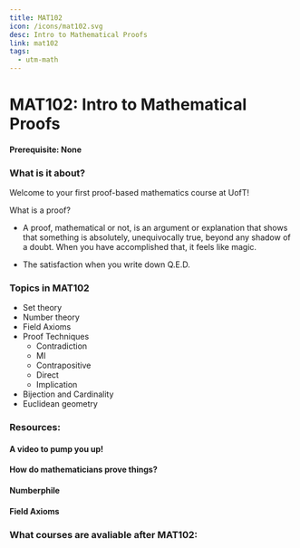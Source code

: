 ```yaml
---
title: MAT102
icon: /icons/mat102.svg
desc: Intro to Mathematical Proofs
link: mat102
tags:
  - utm-math
---
```


# MAT102: Intro to Mathematical Proofs

#### Prerequisite: None

<ExamText class-code="MAT102"></ExamText>

### What is it about?

Welcome to your first proof-based mathematics course at UofT!

What is a proof?

- A proof, mathematical or not, is an argument or explanation that shows that
  something is absolutely, unequivocally true, beyond any shadow of a doubt.
  When you have accomplished that, it feels like magic.

- The satisfaction when you write down Q.E.D.

### Topics in MAT102

- Set theory
- Number theory
- Field Axioms
- Proof Techniques
  - Contradiction
  - MI
  - Contrapositive
  - Direct
  - Implication
- Bijection and Cardinality
- Euclidean geometry

### Resources:

#### A video to pump you up!

<VideoContainer vid-src="https://www.youtube.com/embed/K0mNkJy-Q9s"></VideoContainer>

#### How do mathematicians prove things?

<VideoContainer vid-src="https://www.youtube.com/embed/xoKozKnzq3I"></VideoContainer>

#### Numberphile

<grid-1-x-2 link="https://www.numberphile.com/podcast" 
img-Src="https://yt3.ggpht.com/a/AATXAJxsRjTa8MZvldY7gZ9qJNATqxKBFCPDZftYkg=s288-c-k-c0xffffffff-no-rj-mo"
button="Start Listening!"
desc="A podcast where mathematicians talk about their life and research"></grid-1-x-2>

<grid-1-x-2 :reversed="true" link='https://podcasts.apple.com/us/podcast/the-joy-of-x/id1495067186'
img-Src="https://images.squarespace-cdn.com/content/5436e695e4b07f1e91b30155/1413407411253-0L77UY94Y6UDHOO3AD6E/?content-type=image%2Fjpeg"
button="Start Listening!"
desc="The acclaimed mathematician and author Steven Strogatz interviews some of the world’s leading scientists about their lives and work."></grid-1-x-2>

<grid-1-x-2
title="Intro to Proofs"
link='https://www.youtube.com/watch?v=V5tUc-J124s'
img-Src="https://external-content.duckduckgo.com/iu/?u=https%3A%2F%2Ftse1.mm.bing.net%2Fth%3Fid%3DOIP.6SJaapSUZ8k6Levep82aJgAAAA%26pid%3DApi&f=1"
button="Start Listening!"
desc="This is an introduction to proofs, introducing techniques likes Contradiction, Contrapositive, etc."></grid-1-x-2>

#### Field Axioms

<VideoContainer vid-src="https://www.youtube.com/embed/ndniuygmXEo"></VideoContainer>

<grid-1-x-2
:reversed=true
title="Mathematical Induction"
link='https://www.youtube.com/watch?v=ndniuygmXEo'
img-Src="https://external-content.duckduckgo.com/iu/?u=https%3A%2F%2Ftse3.mm.bing.net%2Fth%3Fid%3DOIP.cnNMXOx79EDHDbAFOEopzQHaDt%26pid%3DApi&f=1"
button="Start Listening!"
desc="This video will introduce you to mathematical induction."></grid-1-x-2>

<grid-1-x-2
title="Euclidean geometry"
link='https://www.youtube.com/watch?v=wQAiytWGgEk'
img-Src="https://external-content.duckduckgo.com/iu/?u=https%3A%2F%2Ftse3.mm.bing.net%2Fth%3Fid%3DOIP.aj6WCdmPleUSyez68D7PIQHaB3%26pid%3DApi&f=1"
button="Check it out!"
desc="This video is an introduction to Euclidean geometry a major part of MAT102."></grid-1-x-2>

### What courses are avaliable after MAT102:

<Accordion :data="['CSC236', 'MAT224', 'MAT240']"></Accordion>
